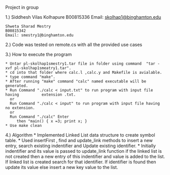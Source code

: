 Project in group

1.) Siddhesh Vilas Kolhapure
    B00815336
    Email: skolhap1@binghamton.edu

    Shweta Sharad Mestry
    B00815342
    Email: smestry1@binghamton.edu


2.) Code was tested on remote.cs with all the provided use cases

3.) How to execute the program

	* Untar pl-skolhap1smestry1.tar file in folder using command  "tar -xvf pl-skolhap1smeatry1.tar".
	* cd into that folder where calc.l ,calc.y and Makefile is avialable. 
	* type command "make".
	* After running "make" command "calc" named executable will be generated.
	* Run Command "./calc < input.txt" to run program with input file having 		  extension .txt.
	  or 
	  Run Command "./calc < input" to run program with input file having 		  	  no extension.
	  or
	  Run Command "./calc" Enter
		 then "main() { x =3; print x; }
	* Use make clean

4.) Algorithm
	* Implemented Linked List data structure to create symbol table.
	* Used insertFirst , find and update_link methods to insert a new entry, 	  	  search existing indentifier and Update existing identifier.
	* Initially indentifier and its value is passed to update_link function if the 	  linked list is not created then a new entry of this indentifier and value is 	  added to the list. If linked list is created search for that identifier. If 	  	  identifier is found then update its value else insert a new key value to the 	  list.


	 